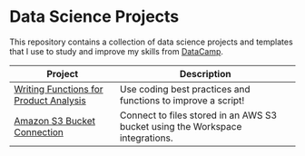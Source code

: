 # Data Science Projects

This repository contains a collection of data science projects and templates that I use to study and improve my skills from [DataCamp](https://www.datacamp.com/profile/primosource).  

Project      | Description
----------   | -----------
[Writing Functions for Product Analysis](Writing%20Functions%20for%20Product%20Analysis) | Use coding best practices and functions to improve a script!
[Amazon S3 Bucket Connection](Amazon%20S3%20Bucket%20Connection) | Connect to files stored in an AWS S3 bucket using the Workspace integrations.
